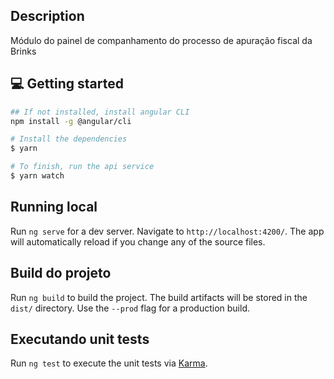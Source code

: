 ## Description
Módulo do painel de companhamento do processo de apuração fiscal da Brinks


## 💻 Getting started

```bash
## If not installed, install angular CLI
npm install -g @angular/cli

# Install the dependencies
$ yarn

# To finish, run the api service
$ yarn watch
```

## Running local

Run `ng serve` for a dev server. Navigate to `http://localhost:4200/`. The app will automatically reload if you change any of the source files.


## Build do projeto

Run `ng build` to build the project. The build artifacts will be stored in the `dist/` directory. Use the `--prod` flag for a production build.

## Executando unit tests

Run `ng test` to execute the unit tests via [Karma](https://karma-runner.github.io).
